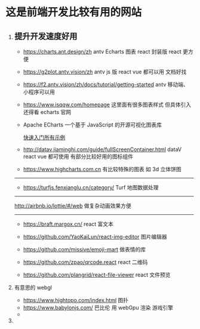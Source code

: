 # 这是前端开发比较有用的网站

1. ## 提升开发速度好用

   - https://charts.ant.design/zh antv Echarts 图表 react 封装版 react 更方便

   - https://g2plot.antv.vision/zh antv js 版 react vue 都可以用 文档好找

   - https://f2.antv.vision/zh/docs/tutorial/getting-started antv 移动端、小程序可以用

   - https://www.isqqw.com/homepage 这里面有很多图表样式 但具体引入还得看 echarts 官网

   - Apache ECharts 一个基于 JavaScript 的开源可视化图表库

     [快速入门](https://echarts.apache.org/handbook/zh/get-started)[所有示例](https://echarts.apache.org/examples/zh/index.html)

   - http://datav.jiaminghi.com/guide/fullScreenContainer.html dataV react vue 都可使用 有部分比较好用的图标组件

   - https://www.highcharts.com.cn 有比较特殊的图表 如 3d 立体饼图

   ***

   - https://turfjs.fenxianglu.cn/category/ Turf 地图数据处理

   ***

   http://airbnb.io/lottie/#/web 做复杂动画效果方便

   ***

   - https://braft.margox.cn/ react 富文本

   - https://github.com/YaoKaiLun/react-img-editor 图片编辑器

   - https://github.com/missive/emoji-mart 做表情的库

   - https://github.com/zpao/qrcode.react react 二维码

   - https://github.com/plangrid/react-file-viewer react 文件预览

2. 有意思的 webgl

   - https://www.hightopo.com/index.html 图扑
   - https://www.babylonjs.com/ 巴比伦 用 webGpu 渲染 游戏引擎
   -

3.
